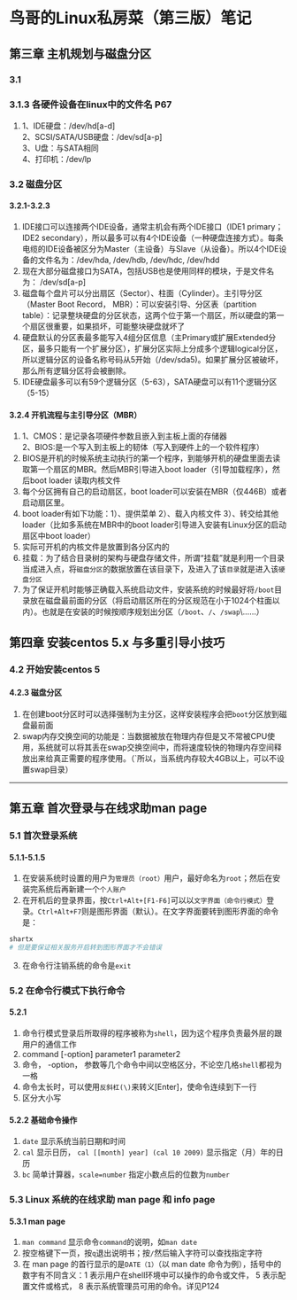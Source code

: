 # 鸟哥的Linux私房菜（第三版）笔记

## 第三章 主机规划与磁盘分区

### 3.1 

### 3.1.3 各硬件设备在linux中的文件名 P67

1. 1、IDE硬盘：/dev/hd[a-d]<br>2、SCSI/SATA/USB硬盘：/dev/sd[a-p]<br>3、U盘：与SATA相同<br>4、打印机：/dev/lp

### 3.2 磁盘分区

#### 3.2.1-3.2.3

1. IDE接口可以连接两个IDE设备，通常主机会有两个IDE接口（IDE1 primary；IDE2 secondary），所以最多可以有4个IDE设备（一种硬盘连接方式）。每条电缆的IDE设备被区分为Master（主设备）与Slave（从设备）。所以4个IDE设备的文件名为：/dev/hda, /dev/hdb, /dev/hdc, /dev/hdd
2. 现在大部分磁盘接口为SATA，包括USB也是使用同样的模块，于是文件名为： /dev/sd[a-p]
3. 磁盘每个盘片可以分出扇区（Sector）、柱面（Cylinder）。主引导分区（Master Boot Record， MBR）：可以安装引导、分区表（partition table）：记录整块硬盘的分区状态，这两个位于第一个扇区，所以硬盘的第一个扇区很重要，如果损坏，可能整块硬盘就坏了
4. 硬盘默认的分区表最多能写入4组分区信息（主Primary或扩展Extended分区，最多只能有一个扩展分区），扩展分区实际上分成多个逻辑logical分区，所以逻辑分区的设备名称号码从5开始（/dev/sda5)。如果扩展分区被破坏，那么所有逻辑分区将会被删除。
5. IDE硬盘最多可以有59个逻辑分区（5-63），SATA硬盘可以有11个逻辑分区（5-15）

#### 3.2.4 开机流程与主引导分区（MBR）

1. 1、CMOS：是记录各项硬件参数且嵌入到主板上面的存储器 <br> 2、BIOS:是一个写入到主板上的韧体（写入到硬件上的一个软件程序）
2. BIOS是开机的时候系统主动执行的第一个程序，到能够开机的硬盘里面去读取第一个扇区的MBR。然后MBR引导进入boot loader（引导加载程序），然后boot loader 读取内核文件
3. 每个分区拥有自己的启动扇区，boot loader可以安装在MBR（仅446B）或者启动扇区里。
4. boot loader有如下功能：1）、提供菜单 2）、载入内核文件 3）、转交给其他loader（比如多系统在MBR中的boot loader引导进入安装有Linux分区的启动扇区中boot loader）
5. 实际可开机的内核文件是放置到各分区内的
6. 挂载：为了结合目录树的架构与硬盘存储文件，所谓“挂载”就是利用一个目录当成进入点，将`磁盘分区`的数据放置在该目录下，及进入了该`目录`就是进入该`硬盘分区`
7. 为了保证开机时能够正确载入系统启动文件，安装系统的时候最好将`/boot`目录放在磁盘最前面的分区（将启动扇区所在的分区规范在小于1024个柱面以内）。也就是在安装的时候按顺序规划出分区（`/boot`、`/`、`/swap`\……）

## 第四章 安装centos 5.x 与多重引导小技巧

### 4.2 开始安装centos 5

#### 4.2.3 磁盘分区

1. 在创建boot分区时可以选择强制为主分区，这样安装程序会把`boot`分区放到磁盘最前面
2. swap内存交换空间的功能是：当数据被放在物理内存但是又不常被CPU使用，系统就可以将其丢在swap交换空间中，而将速度较快的物理内存空间释放出来给真正需要的程序使用。（`所以，当系统内存较大4GB以上，可以不设置swap目录）

-----

## 第五章 首次登录与在线求助man page

### 5.1 首次登录系统

#### 5.1.1-5.1.5

1. 在安装系统时设置的用户为`管理员（root）`用户，最好命名为`root`；然后在安装完系统后再新建一个`个人账户`
2. 在开机后的登录界面，按`Ctrl+Alt+[F1-F6]`可以以`文字界面（命令行模式）`登录。`Ctrl+Alt+F7`则是图形界面（默认）。在文字界面要转到图形界面的命令是：

```python
shartx
# 但是要保证相关服务开启转到图形界面才不会错误
```

3. 在命令行注销系统的命令是`exit`

### 5.2 在命令行模式下执行命令

#### 5.2.1

1. 命令行模式登录后所取得的程序被称为`shell`，因为这个程序负责最外层的跟用户的通信工作
2. command [-option] parameter1 parameter2
3. 命令， -option， 参数等几个命令中间以空格区分，不论空几格`shell`都视为一格
4. 命令太长时，可以使用`反斜杠(\)`来转义[Enter]，使命令连续到下一行
5. 区分大小写

#### 5.2.2 基础命令操作

1. `date` 显示系统当前日期和时间
2. `cal` 显示日历， `cal [[month] year] (cal 10 2009)` 显示指定（月）年的日历
3. `bc` 简单计算器，`scale=number` 指定小数点后的位数为`number`

### 5.3 Linux 系统的在线求助 man page 和 info page

#### 5.3.1 man page

1. `man command` 显示命令`command`的说明，如`man date`
2. 按空格键下一页，按`q`退出说明书；按`/`然后输入字符可以查找指定字符
3. 在 man page 的首行显示的是`DATE（1）`（以 man date 命令为例），括号中的数字有不同含义：1 表示用户在shell环境中可以操作的命令或文件， 5 表示配置文件或格式， 8 表示系统管理员可用的命令。详见P124
